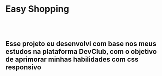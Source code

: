 <h1>Easy Shopping</h1>
<br>
<br>
<h2>Esse projeto eu desenvolvi com base nos meus estudos na plataforma DevClub, com o objetivo de aprimorar minhas habilidades com css responsivo</h2>
